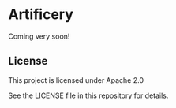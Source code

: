# Artificery

Coming very soon!

## License

This project is licensed under Apache 2.0

See the LICENSE file in this repository for details.

